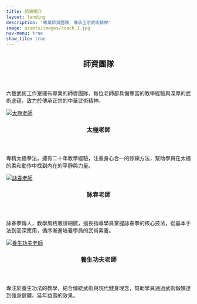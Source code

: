 ```yaml
---
title: 師資簡介
layout: landing
description: '專業師資團隊，傳承正宗武術精神'
image: assets/images/coach_1.jpg
nav-menu: true
show_tile: true
---
```


<!-- Main -->
<div id="main">

<!-- One -->
<section id="one">
	<div class="inner">
		<header class="major">
			<h2>師資團隊</h2>
		</header>
		<p>六藝武術工作室擁有專業的師資團隊，每位老師都具備豐富的教學經驗與深厚的武術底蕴，致力於傳承正宗的中華武術精神。</p>
	</div>
</section>

<!-- Two -->
<section id="two" class="spotlights">
	<section>
		<a href="#" class="image">
			<img src="{% link assets/images/coach_1.jpg %}" alt="太極老師" data-position="center center" />
		</a>
		<div class="content">
			<div class="inner">
				<header class="major">
					<h3>太極老師</h3>
				</header>
				<p>專精太極拳法，擁有二十年教學經驗，注重身心合一的修練方法，幫助學員在太極的柔和動作中找到內在的平靜與力量。</p>
			</div>
		</div>
	</section>
	<section>
		<a href="#" class="image">
			<img src="{% link assets/images/coach_2.jpg %}" alt="詠春老師" data-position="top center" />
		</a>
		<div class="content">
			<div class="inner">
				<header class="major">
					<h3>詠春老師</h3>
				</header>
				<p>詠春拳傳人，教學風格嚴謹細膩，擅長指導學員掌握詠春拳的核心技法，從基本手法到高深應用，循序漸進培養學員的武術素養。</p>
			</div>
		</div>
	</section>
	<section>
		<a href="#" class="image">
			<img src="{% link assets/images/coach_3.jpg %}" alt="養生功夫老師" data-position="25% 25%" />
		</a>
		<div class="content">
			<div class="inner">
				<header class="major">
					<h3>養生功夫老師</h3>
				</header>
				<p>專注於養生功法的教學，結合傳統武術與現代健身理念，幫助學員通過武術鍛鍊達到強身健體、延年益壽的效果。</p>
			</div>
		</div>
	</section>
</section>

</div>